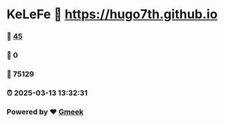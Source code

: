 # KeLeFe :link: https://hugo7th.github.io 
### :page_facing_up: [45](https://hugo7th.github.io/tag.html) 
### :speech_balloon: 0 
### :hibiscus: 75129 
### :alarm_clock: 2025-03-13 13:32:31 
### Powered by :heart: [Gmeek](https://github.com/Meekdai/Gmeek)
